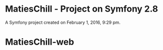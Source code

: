 MatiesChill - Project on Symfony 2.8
==========

A Symfony project created on February 1, 2016, 9:29 pm.
# MatiesChill-web
